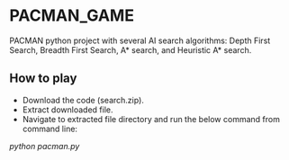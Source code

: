 # PACMAN_GAME
 PACMAN python project with several AI search algorithms: Depth First Search, Breadth First Search, A* search, and Heuristic A* search.

## How to play

  * Download the code (search.zip).
  * Extract downloaded file.
  * Navigate to extracted file directory and run the below command from command line: 

 *python pacman.py*
